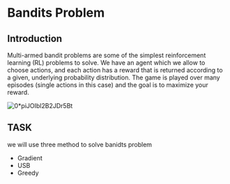 # Bandits Problem

## Introduction
Multi-armed bandit problems are some of the simplest reinforcement learning (RL) problems to solve. We have an agent which we allow to choose actions, and each action has a reward that is returned according to a given, underlying probability distribution. The game is played over many episodes (single actions in this case) and the goal is to maximize your reward.


![0*piJOIbl2B2JDr5Bt](https://user-images.githubusercontent.com/111204401/184549623-fcf7efe7-37eb-4204-9459-403ca1a4e62e.jpeg)

## TASK

we will use three method to solve banidts problem
  * Gradient
  * USB
  * Greedy
  
  
